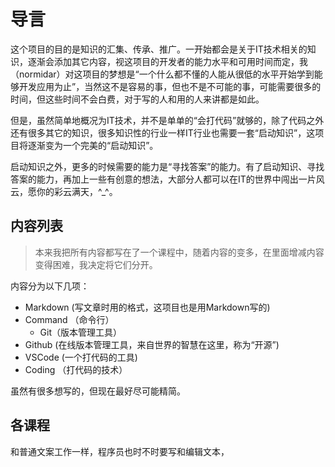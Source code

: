 
# 导言

这个项目的目的是知识的汇集、传承、推广。一开始都会是关于IT技术相关的知识，逐渐会添加其它内容，视这项目的开发者的能力水平和可用时间而定，我（normidar）对这项目的梦想是“一个什么都不懂的人能从很低的水平开始学到能够开发应用为止”，当然这不是容易的事，但也不是不可能的事，可能需要很多的时间，但这些时间不会白费，对于写的人和用的人来讲都是如此。

但是，虽然简单地概况为IT技术，并不是单单的“会打代码”就够的，除了代码之外还有很多其它的知识，很多知识性的行业一样IT行业也需要一套“启动知识”，这项目将逐渐变为一个完美的“启动知识”。

启动知识之外，更多的时候需要的能力是“寻找答案”的能力。有了启动知识、寻找答案的能力，再加上一些有创意的想法，大部分人都可以在IT的世界中闯出一片风云，愿你的彩云满天，^_^。

## 内容列表

> 本来我把所有内容都写在了一个课程中，随着内容的变多，在里面增减内容变得困难，我决定将它们分开。

内容分为以下几项：

- Markdown (写文章时用的格式，这项目也是用Markdown写的)
- Command （命令行）
  - Git（版本管理工具）
- Github (在线版本管理工具，来自世界的智慧在这里，称为“开源”)
- VSCode (一个打代码的工具)
- Coding （打代码的技术）

虽然有很多想写的，但现在最好尽可能精简。

## 各课程

和普通文案工作一样，程序员也时不时要写和编辑文本，

